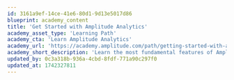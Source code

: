 ```yaml
---
id: 3161a9ef-14ce-41e6-80d1-9d13e5017d86
blueprint: academy_content
title: 'Get Started with Amplitude Analytics'
academy_asset_type: 'Learning Path'
academy_cta: 'Learn Amplitude Analytics'
academy_url: 'https://academy.amplitude.com/path/getting-started-with-amplitude-analytics-learning-path?utm_source=help_center&utm_medium=academy_object&utm_campaign=landing_page'
academy_short_description: 'Learn the most fundamental features of Amplitude Analytics, including cohorts.'
updated_by: 0c3a318b-936a-4cbd-8fdf-771a90c297f0
updated_at: 1742327811
---
```

